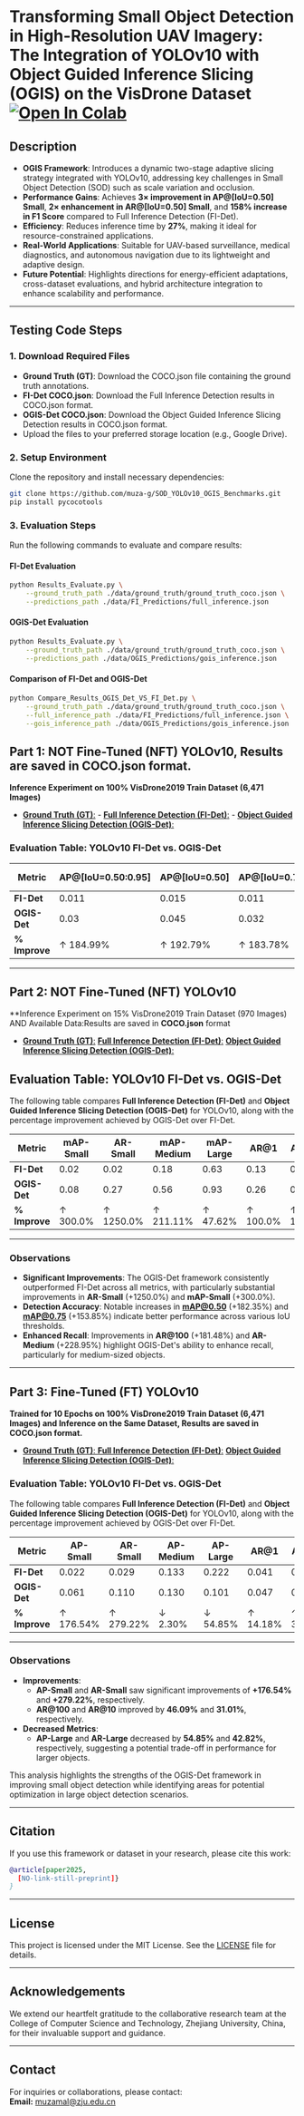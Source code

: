 
# Transforming Small Object Detection in High-Resolution UAV Imagery: The Integration of YOLOv10 with Object Guided Inference Slicing (OGIS) on the VisDrone Dataset [![Open In Colab](https://colab.research.google.com/assets/colab-badge.svg)](OGIS-Det_VS_FI-Det(Evaluation).ipynb)

## Description

- **OGIS Framework**: Introduces a dynamic two-stage adaptive slicing strategy integrated with YOLOv10, addressing key challenges in Small Object Detection (SOD) such as scale variation and occlusion.  
- **Performance Gains**: Achieves **3× improvement in AP@[IoU=0.50] Small**, **2× enhancement in AR@[IoU=0.50] Small**, and **158% increase in F1 Score** compared to Full Inference Detection (FI-Det).  
- **Efficiency**: Reduces inference time by **27%**, making it ideal for resource-constrained applications.  
- **Real-World Applications**: Suitable for UAV-based surveillance, medical diagnostics, and autonomous navigation due to its lightweight and adaptive design.  
- **Future Potential**: Highlights directions for energy-efficient adaptations, cross-dataset evaluations, and hybrid architecture integration to enhance scalability and performance.  
---
## Testing Code Steps

### 1. **Download Required Files**
- **Ground Truth (GT)**: Download the COCO.json file containing the ground truth annotations.
- **FI-Det COCO.json**: Download the Full Inference Detection results in COCO.json format.
- **OGIS-Det COCO.json**: Download the Object Guided Inference Slicing Detection results in COCO.json format.
- Upload the files to your preferred storage location (e.g., Google Drive).

### 2. **Setup Environment**
Clone the repository and install necessary dependencies:
```bash
git clone https://github.com/muza-g/SOD_YOLOv10_OGIS_Benchmarks.git
pip install pycocotools
```
### 3. **Evaluation Steps**
Run the following commands to evaluate and compare results:

#### **FI-Det Evaluation**
```bash
python Results_Evaluate.py \
    --ground_truth_path ./data/ground_truth/ground_truth_coco.json \
    --predictions_path ./data/FI_Predictions/full_inference.json
```

#### **OGIS-Det Evaluation**
```bash
python Results_Evaluate.py \
    --ground_truth_path ./data/ground_truth/ground_truth_coco.json \
    --predictions_path ./data/OGIS_Predictions/gois_inference.json
```

#### **Comparison of FI-Det and OGIS-Det**
```bash
python Compare_Results_OGIS_Det_VS_FI_Det.py \
    --ground_truth_path ./data/ground_truth/ground_truth_coco.json \
    --full_inference_path ./data/FI_Predictions/full_inference.json \
    --gois_inference_path ./data/OGIS_Predictions/gois_inference.json
```



## Part 1: NOT Fine-Tuned (NFT) YOLOv10, Results are saved in **COCO.json** format.  
**Inference Experiment on 100% VisDrone2019 Train Dataset (6,471 Images)**

-  [**Ground Truth (GT)**:](https://drive.google.com/file/d/1-xQ6z7Yx0y3pZp_TZpbWjbM4VrbQ4yL0/view?usp=drive_link)  - [**Full Inference Detection (FI-Det)**:](https://drive.google.com/file/d/108lw39DbQaNFfLH4hRiXDUPBHN0aMwoq/view?usp=drive_link)  -  [**Object Guided Inference Slicing Detection (OGIS-Det)**:](https://drive.google.com/file/d/10Br73D63gjm_w4EH9IxREcNnS6yM0H0v/view?usp=drive_link)


### Evaluation Table: YOLOv10 FI-Det vs. OGIS-Det

| **Metric**                                   | **AP@[IoU=0.50:0.95]** | **AP@[IoU=0.50]** | **AP@[IoU=0.75]** | **AP@[IoU=0.50] Small** | **AP@[IoU=0.50] Medium** | **AP@[IoU=0.50] Large** | **AR@[IoU=0.50:0.95] MaxDets=1** | **AR@[IoU=0.50:0.95] MaxDets=10** | **AR@[IoU=0.50:0.95] MaxDets=100** | **AR@[IoU=0.50] Small** | **AR@[IoU=0.50] Medium** | **AR@[IoU=0.50] Large** |
|---------------------------------------------|-------------------------|-------------------|-------------------|-------------------------|--------------------------|--------------------------|-----------------------------------|-----------------------------------|-----------------------------------|--------------------------|--------------------------|--------------------------|
| **FI-Det**                                  | 0.011                   | 0.015             | 0.011             | 0.002                   | 0.018                    | 0.06                     | 0.011                             | 0.024                             | 0.025                             | 0.003                    | 0.035                    | 0.12                     |
| **OGIS-Det**                                | 0.03                    | 0.045             | 0.032             | 0.008                   | 0.052                    | 0.097                    | 0.025                             | 0.06                              | 0.075                             | 0.029                    | 0.124                    | 0.189                    |
| **% Improve**                               | ↑ 184.99%              | ↑ 192.79%         | ↑ 183.78%         | ↑ 407.04%              | ↑ 194.20%               | ↑ 62.68%                | ↑ 121.36%                         | ↑ 154.18%                         | ↑ 199.64%                         | ↑ 833.35%               | ↑ 252.87%               | ↑ 57.76%                |

---

## Part 2: NOT Fine-Tuned (NFT) YOLOv10  
**Inference Experiment on 15% VisDrone2019 Train Dataset (970 Images) AND Available Data:Results are saved in **COCO.json** format
-  [**Ground Truth (GT)**:](https://drive.google.com/file/d/1kFNr8s_Yg0Yb0xxXuF4awaIWCwpehGTZ/view?usp=drive_link)  [**Full Inference Detection (FI-Det)**:](https://drive.google.com/file/d/1VuiYajOY6k4bFt6Crp5W4sZGAMy-g8dm/view?usp=drive_link)   [**Object Guided Inference Slicing Detection (OGIS-Det)**:](https://drive.google.com/file/d/1aETLjqsbbtoTAeA0kmNUAa0TnbDfSwiT/view?usp=drive_link)

## Evaluation Table: YOLOv10 FI-Det vs. OGIS-Det

The following table compares **Full Inference Detection (FI-Det)** and **Object Guided Inference Slicing Detection (OGIS-Det)** for YOLOv10, along with the percentage improvement achieved by OGIS-Det over FI-Det.

| **Metric**           | **mAP-Small** | **AR-Small** | **mAP-Medium** | **mAP-Large** | **AR@1** | **AR@10** | **AR@100** | **AR-Medium** | **AR-Large** | **F1 Score** | **mAP@0.50:0.95** | **mAP@0.50** | **mAP@0.75** |
|-----------------------|---------------|---------------|----------------|---------------|-----------|-----------|------------|---------------|--------------|--------------|-------------------|-------------|--------------|
| **FI-Det**           | 0.02          | 0.02          | 0.18           | 0.63          | 0.13      | 0.25      | 0.27       | 0.38          | 1.18         | 0.17         | 0.12              | 0.17        | 0.13         |
| **OGIS-Det**         | 0.08          | 0.27          | 0.56           | 0.93          | 0.26      | 0.61      | 0.76       | 1.25          | 1.85         | 0.44         | 0.31              | 0.48        | 0.33         |
| **% Improve**        | ↑ 300.0%      | ↑ 1250.0%     | ↑ 211.11%      | ↑ 47.62%      | ↑ 100.0%  | ↑ 144.0%  | ↑ 181.48%  | ↑ 228.95%     | ↑ 56.78%     | ↑ 158.82%    | ↑ 158.33%         | ↑ 182.35%   | ↑ 153.85%    |

---

### Observations
- **Significant Improvements**: The OGIS-Det framework consistently outperformed FI-Det across all metrics, with particularly substantial improvements in **AR-Small** (+1250.0%) and **mAP-Small** (+300.0%).
- **Detection Accuracy**: Notable increases in **mAP@0.50** (+182.35%) and **mAP@0.75** (+153.85%) indicate better performance across various IoU thresholds.
- **Enhanced Recall**: Improvements in **AR@100** (+181.48%) and **AR-Medium** (+228.95%) highlight OGIS-Det's ability to enhance recall, particularly for medium-sized objects.

---

## Part 3: Fine-Tuned (FT) YOLOv10 
**Trained for 10 Epochs on 100% VisDrone2019 Train Dataset (6,471 Images) and Inference on the Same Dataset, Results are saved in **COCO.json** format.**
- [**Ground Truth (GT)**: ](https://drive.google.com/file/d/15KjnH9FoEfxb9ZnIOjPPMwGsPgxC7Yfu/view?usp=drive_link)  [ **Full Inference Detection (FI-Det)**:](https://drive.google.com/file/d/1-5xldi9gBTT6Qwm-vcj8JjqJMSIloFwh/view?usp=drive_link)   [**Object Guided Inference Slicing Detection (OGIS-Det)**:](https://drive.google.com/file/d/1-6odgDZHwtGsFqFrgeFfTmyTkL34aZWD/view?usp=drive_link)


### Evaluation Table: YOLOv10 FI-Det vs. OGIS-Det

The following table compares **Full Inference Detection (FI-Det)** and **Object Guided Inference Slicing Detection (OGIS-Det)** for YOLOv10, along with the percentage improvement achieved by OGIS-Det over FI-Det.

| **Metric**           | **AP-Small** | **AR-Small** | **AP-Medium** | **AP-Large** | **AR@1** | **AR@10** | **AR@100** | **AR-Medium** | **AR-Large** | **F1 Score** | **AP@[IoU=0.50:0.95]** | **AP@[IoU=0.50]** | **AP@[IoU=0.75]** |
|-----------------------|--------------|--------------|---------------|--------------|-----------|-----------|------------|---------------|--------------|--------------|------------------------|------------------|------------------|
| **FI-Det**           | 0.022        | 0.029        | 0.133         | 0.222        | 0.041     | 0.097     | 0.117      | 0.178         | 0.278        | 0.17         | 0.091                 | 0.140            | 0.100            |
| **OGIS-Det**         | 0.061        | 0.110        | 0.130         | 0.101        | 0.047     | 0.127     | 0.171      | 0.218         | 0.159        | 0.44         | 0.099                 | 0.156            | 0.107            |
| **% Improve**        | ↑ 176.54%    | ↑ 279.22%    | ↓ 2.30%       | ↓ 54.85%     | ↑ 14.18%  | ↑ 31.01%  | ↑ 46.09%   | ↑ 22.50%      | ↓ 42.82%     | ↑ 158.82%    | ↑ 8.88%               | ↑ 11.40%         | ↑ 7.08%          |

---

### Observations
- **Improvements**:
  - **AP-Small** and **AR-Small** saw significant improvements of **+176.54%** and **+279.22%**, respectively.
  - **AR@100** and **AR@10** improved by **46.09%** and **31.01%**, respectively.
- **Decreased Metrics**:
  - **AP-Large** and **AR-Large** decreased by **54.85%** and **42.82%**, respectively, suggesting a potential trade-off in performance for larger objects.

This analysis highlights the strengths of the OGIS-Det framework in improving small object detection while identifying areas for potential optimization in large object detection scenarios.

---

## Citation  
If you use this framework or dataset in your research, please cite this work:  

```bibtex
@article[paper2025,
  [NO-link-still-preprint]}
}
```

---

## License  
This project is licensed under the MIT License. See the [LICENSE](LICENSE) file for details.  

---

## Acknowledgements  
We extend our heartfelt gratitude to the collaborative research team at the College of Computer Science and Technology, Zhejiang University, China, for their invaluable support and guidance.  

---

## Contact  
For inquiries or collaborations, please contact:  
**Email:** muzamal@zju.edu.cn  
```

